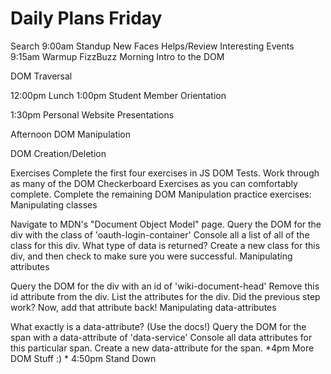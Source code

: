 # Daily Plans Friday

Search 9:00am Standup New Faces Helps/Review Interesting Events 9:15am Warmup FizzBuzz Morning Intro to the DOM

DOM Traversal

12:00pm Lunch 1:00pm Student Member Orientation

1:30pm Personal Website Presentations

Afternoon DOM Manipulation

DOM Creation/Deletion

Exercises Complete the first four exercises in JS DOM Tests. Work through as many of the DOM Checkerboard Exercises as you can comfortably complete. Complete the remaining DOM Manipulation practice exercises: Manipulating classes

Navigate to MDN's "Document Object Model" page. Query the DOM for the div with the class of 'oauth-login-container' Console all a list of all of the class for this div. What type of data is returned? Create a new class for this div, and then check to make sure you were successful. Manipulating attributes

Query the DOM for the div with an id of 'wiki-document-head' Remove this id attribute from the div. List the attributes for the div. Did the previous step work? Now, add that attribute back! Manipulating data-attributes

What exactly is a data-attribute? (Use the docs!) Query the DOM for the span with a data-attribute of 'data-service' Console all data attributes for this particular span. Create a new data-attribute for the span. *4pm More DOM Stuff :) * 4:50pm Stand Down
